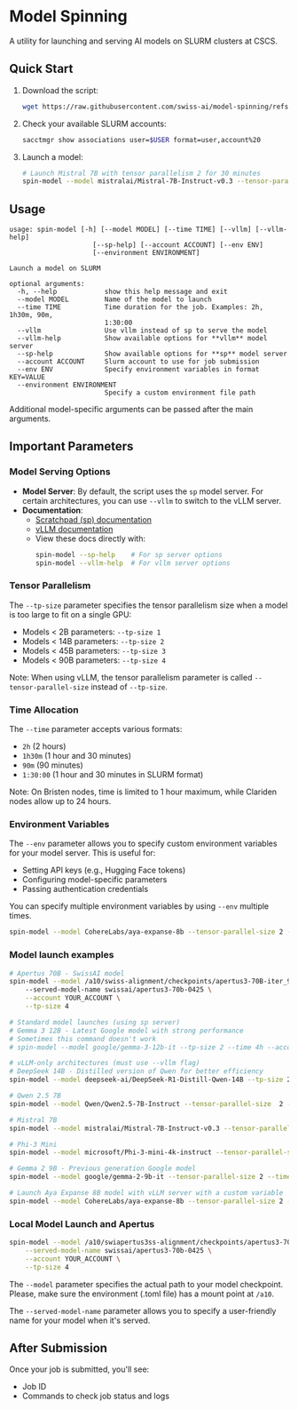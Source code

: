 # Model Spinning

A utility for launching and serving AI models on SLURM clusters at CSCS.

## Quick Start

1. Download the script:
   ```bash
   wget https://raw.githubusercontent.com/swiss-ai/model-spinning/refs/heads/main/spin-model.py -O spin-model && chmod 755 spin-model && mv spin-model ~/.local/bin/
   ```

2. Check your available SLURM accounts:
   ```bash
   sacctmgr show associations user=$USER format=user,account%20
   ```

3. Launch a model:


   ```bash
   # Launch Mistral 7B with tensor parallelism 2 for 30 minutes
   spin-model --model mistralai/Mistral-7B-Instruct-v0.3 --tensor-parallel-size 2 --time 30m --account YOUR_ACCOUNT --vllm
   ```
 
## Usage

```
usage: spin-model [-h] [--model MODEL] [--time TIME] [--vllm] [--vllm-help]
                     [--sp-help] [--account ACCOUNT] [--env ENV]
                     [--environment ENVIRONMENT]

Launch a model on SLURM

optional arguments:
  -h, --help            show this help message and exit
  --model MODEL         Name of the model to launch
  --time TIME           Time duration for the job. Examples: 2h, 1h30m, 90m,
                        1:30:00
  --vllm                Use vllm instead of sp to serve the model
  --vllm-help           Show available options for **vllm** model server
  --sp-help             Show available options for **sp** model server
  --account ACCOUNT     Slurm account to use for job submission
  --env ENV             Specify environment variables in format KEY=VALUE
  --environment ENVIRONMENT
                        Specify a custom environment file path
```

Additional model-specific arguments can be passed after the main arguments.

## Important Parameters

### Model Serving Options

- **Model Server**: By default, the script uses the `sp` model server. For certain architectures, you can use `--vllm` to switch to the vLLM server.
- **Documentation**: 
  - [Scratchpad (sp) documentation](https://github.com/swiss-ai/model-spinning/blob/main/sp-docs.txt)
  - [vLLM documentation](https://github.com/swiss-ai/model-spinning/blob/main/vllm-docs.txt)
  - View these docs directly with:
    ```bash
    spin-model --sp-help    # For sp server options
    spin-model --vllm-help  # For vllm server options
    ```

### Tensor Parallelism

The `--tp-size` parameter specifies the tensor parallelism size when a model is too large to fit on a single GPU:

- Models < 2B parameters: `--tp-size 1`
- Models < 14B parameters: `--tp-size 2`
- Models < 45B parameters: `--tp-size 3`
- Models < 90B parameters: `--tp-size 4`

Note: When using vLLM, the tensor parallelism parameter is called `--tensor-parallel-size` instead of `--tp-size`.

### Time Allocation

The `--time` parameter accepts various formats:
- `2h` (2 hours)
- `1h30m` (1 hour and 30 minutes)
- `90m` (90 minutes)
- `1:30:00` (1 hour and 30 minutes in SLURM format)

Note: On Bristen nodes, time is limited to 1 hour maximum, while Clariden nodes allow up to 24 hours.

### Environment Variables

The `--env` parameter allows you to specify custom environment variables for your model server. This is useful for:

- Setting API keys (e.g., Hugging Face tokens)
- Configuring model-specific parameters
- Passing authentication credentials

You can specify multiple environment variables by using `--env` multiple times.
```bash 
spin-model --model CohereLabs/aya-expanse-8b --tensor-parallel-size 2 --time 4h --account YOUR_ACCOUNT --vllm --env HF_TOKEN=hf_abcdef0123456789 --env OPENAI_API_KEY=sk-proj-rniovncziroeuHNOIniuonOIU --env GOOGLE_API_KEY=aoimrewopv_einworcxz
```

### Model launch examples 

```bash
# Apertus 70B - SwissAI model
spin-model --model /a10/swiss-alignment/checkpoints/apertus3-70B-iter_90000-tulu3-sft/checkpoint-14000 \ 
    --served-model-name swissai/apertus3-70b-0425 \
    --account YOUR_ACCOUNT \
    --tp-size 4

# Standard model launches (using sp server)
# Gemma 3 12B - Latest Google model with strong performance
# Sometimes this command doesn't work
# spin-model --model google/gemma-3-12b-it --tp-size 2 --time 4h --account YOUR_ACCOUNT

# vLLM-only architectures (must use --vllm flag)
# DeepSeek 14B - Distilled version of Qwen for better efficiency
spin-model --model deepseek-ai/DeepSeek-R1-Distill-Qwen-14B --tp-size 2 --time 4h --account YOUR_ACCOUNT

# Qwen 2.5 7B 
spin-model --model Qwen/Qwen2.5-7B-Instruct --tensor-parallel-size  2 --time 4h --account YOUR_ACCOUNT --vllm

# Mistral 7B 
spin-model --model mistralai/Mistral-7B-Instruct-v0.3 --tensor-parallel-size 2 --time 4h --account YOUR_ACCOUNT --vllm

# Phi-3 Mini 
spin-model --model microsoft/Phi-3-mini-4k-instruct --tensor-parallel-size 2 --time 4h --account YOUR_ACCOUNT --vllm

# Gemma 2 9B - Previous generation Google model
spin-model --model google/gemma-2-9b-it --tensor-parallel-size 2 --time 4h --account YOUR_ACCOUNT --vllm

# Launch Aya Expanse 8B model with vLLM server with a custom variable
spin-model --model CohereLabs/aya-expanse-8b --tensor-parallel-size 2 --time 4h --account YOUR_ACCOUNT --vllm --env HF_TOKEN=hf_abcdef0123456789
```

### Local Model Launch and Apertus

```bash
spin-model --model /a10/swiapertus3ss-alignment/checkpoints/apertus3-70B-iter_90000-tulu3-sft/checkpoint-14000 \
    --served-model-name swissai/apertus3-70b-0425 \
    --account YOUR_ACCOUNT \
    --tp-size 4
```

The `--model` parameter specifies the actual path to your model checkpoint. Please, make sure the environment (.toml file) has a mount point at `/a10`. 

The `--served-model-name` parameter allows you to specify a user-friendly name for your model when it's served. 

## After Submission

Once your job is submitted, you'll see:
- Job ID
- Commands to check job status and logs 
